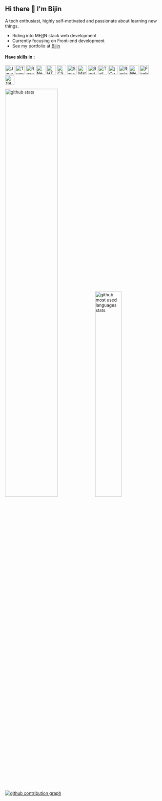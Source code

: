 ## Hi there 👋 I'm Bijin

A tech enthusiast, highly self-motivated and passionate about learning new things.
* Riding into ME[R](https://reactjs.org)N stack web development
* Currently focusing on Front-end development
* See my portfolio at [Bijin](https://bijink.github.io)


#### Have skills in :
<p align="left">
<!-- js -->
<a href="https://developer.mozilla.org/en-US/docs/Web/JavaScript" target="_blank" rel="noreferrer"><img src="https://raw.githubusercontent.com/danielcranney/readme-generator/main/public/icons/skills/javascript-colored.svg" width="30" alt="Javascript" /></a>
<!-- ts -->
<a href="https://www.typescriptlang.org/" target="_blank" rel="noreferrer"><img src="https://www.vectorlogo.zone/logos/typescriptlang/typescriptlang-icon.svg" width="30" alt="Typescript" /></a>
<!-- reactjs -->
<a href="https://reactjs.org/" target="_blank" rel="noreferrer"><img src="https://www.vectorlogo.zone/logos/reactjs/reactjs-icon.svg" width="30" alt="ReactJS" /></a>
<!-- nextjs -->
<a href="https://nextjs.org" target="_blank" rel="noreferrer"><img src="https://raw.githubusercontent.com/danielcranney/readme-generator/main/public/icons/skills/nextjs.svg" width="30" alt="NextJS" /></a>
<!-- html -->
<a href="https://developer.mozilla.org/en-US/docs/Glossary/HTML5" target="_blank" rel="noreferrer"><img src="https://raw.githubusercontent.com/danielcranney/readme-generator/main/public/icons/skills/html5-colored.svg" width="30" alt="HTML5" /></a>
<!-- css -->
<a href="https://www.w3.org/TR/CSS/#css" target="_blank" rel="noreferrer"><img src="https://raw.githubusercontent.com/danielcranney/readme-generator/main/public/icons/skills/css3-colored.svg" width="30" alt="CSS3" /></a>
<!-- sass -->
<a href="https://sass-lang.com/" target="_blank" rel="noreferrer"><img src="https://www.vectorlogo.zone/logos/sass-lang/sass-lang-icon.svg" width="30" alt="Sass" /></a>
<!-- mui -->
<a href="https://mui.com/" target="_blank" rel="noreferrer"><img src="https://raw.githubusercontent.com/danielcranney/readme-generator/main/public/icons/skills/materialui-colored.svg" width="30" alt="MaterialUI" /></a>
<!-- bootstrap -->
<a href="https://getbootstrap.com/" target="_blank" rel="noreferrer"><img src="https://raw.githubusercontent.com/danielcranney/readme-generator/main/public/icons/skills/bootstrap-colored.svg" width="30" alt="Bootstrap" /></a>
<!-- tailwindCSS -->
<a href="https://tailwindcss.com/" target="_blank" rel="noreferrer"><img src="https://www.vectorlogo.zone/logos/tailwindcss/tailwindcss-icon.svg" width="30" alt="TailwindCSS" /></a>
<!-- jquery -->
<a href="https://jquery.com/" target="_blank" rel="noreferrer"><img src="https://www.vectorlogo.zone/logos/jquery/jquery-icon.svg" width="30" alt="jQuery" /></a>
<!-- redux -->
<a href="https://redux.js.org/" target="_blank" rel="noreferrer"><img src="https://raw.githubusercontent.com/danielcranney/readme-generator/main/public/icons/skills/redux-colored.svg" width="30" alt="Redux" /></a>
<!-- webpack -->
<a href="https://webpack.js.org/" target="_blank" rel="noreferrer"><img src="https://raw.githubusercontent.com/danielcranney/readme-generator/main/public/icons/skills/webpack-colored.svg" width="30" alt="Webpack" /></a>
<!-- firebase -->
<a href="https://firebase.google.com/" target="_blank" rel="noreferrer"><img src="https://www.vectorlogo.zone/logos/firebase/firebase-icon.svg" width="30" alt="Firebase" /></a>
<!-- git -->
<a href="https://git-scm.com/" target="_blank" rel="noreferrer"><img src="https://www.vectorlogo.zone/logos/git-scm/git-scm-icon.svg" width="30" alt="Git" /></a>
</p>

<!-- stats -->
<div width="100%" align="left">
<a href="https://github.com/bijink"><img width="58.5%" src="https://github-readme-stats.vercel.app/api?username=bijink&show_icons=true&text_color=8b949e&icon_color=58a6ff&bg_color=ffffff00&hide_border=true&custom_title=GitHub%20Stats" alt="github stats" /></a><a href="https://github.com/bijink?tab=repositories"><img width="41.5%" src="https://github-readme-stats.vercel.app/api/top-langs/?username=bijink&layout=compact&text_color=8b949e&bg_color=ffffff00&hide_border=true&langs_count=8" alt="github most used languages stats" /></a>
</div>

<!-- graph -->
<a href="https://github.com/bijink?tab=repositories"><img src="https://github-readme-activity-graph.bijink.repl.co/graph?username=bijink&theme=github-compact&area=true&hide_border=true&custom_title=Contribution%20Graph" alt="github contribution graph" /></a>
